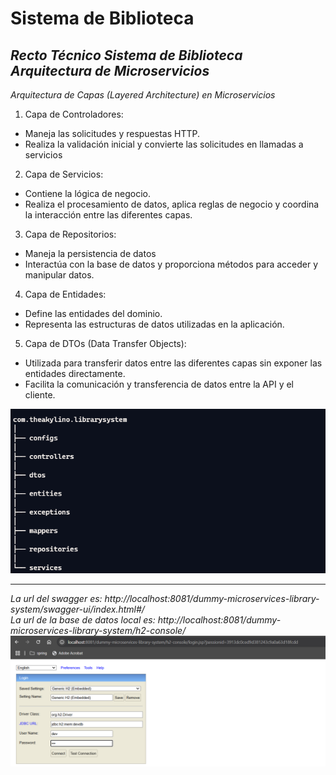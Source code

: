 # Sistema de Biblioteca
*Recto Técnico Sistema de Biblioteca Arquitectura de Microservicios* 
-------------------------------------------------------------------------
*Arquitectura de Capas (Layered Architecture) en Microservicios*

1. Capa de Controladores:
* Maneja las solicitudes y respuestas HTTP.
* Realiza la validación inicial y convierte las solicitudes en llamadas a servicios

2. Capa de Servicios:
* Contiene la lógica de negocio.
* Realiza el procesamiento de datos, aplica reglas de negocio y coordina la interacción entre las diferentes capas.

3. Capa de Repositorios:
* Maneja la persistencia de datos
* Interactúa con la base de datos y proporciona métodos para acceder y manipular datos.

4. Capa de Entidades:
* Define las entidades del dominio.
* Representa las estructuras de datos utilizadas en la aplicación.

5. Capa de DTOs (Data Transfer Objects):
* Utilizada para transferir datos entre las diferentes capas sin exponer las entidades directamente.
* Facilita la comunicación y transferencia de datos entre la API y el cliente.

![img.png](img.png)

------------------------------------------------------------------------------
*La url del swagger es: http://localhost:8081/dummy-microservices-library-system/swagger-ui/index.html#/* <br/>
*La url de la base de datos local es: http://localhost:8081/dummy-microservices-library-system/h2-console/* <br/>
![img_1.png](img_1.png)